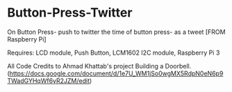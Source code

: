 # Button-Press-Twitter
On Button Press- push to twitter the time of button press- as a tweet [FROM Raspberry Pi]

Requires: LCD module, Push Button, LCM1602 I2C module, Raspberry Pi 3 


All Code Credits to Ahmad Khattab's project Building a Doorbell. 
(https://docs.google.com/document/d/1e7U_WM1jSo0wgMX5RdpN0eN6p9TWadGYHqWf6yR2JZM/edit)
